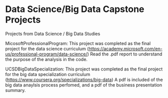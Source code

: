# Data Science/Big Data Capstone Projects
Projects from Data Science / Big Data Studies

MicosoftProfessionalProgram: This project was completed as the final project for the data science curriculum (https://academy.microsoft.com/en-us/professional-program/data-science/)
Read the .pdf report to understand the purpose of the analysis in the code.

UCSDBigDataSpecialization: This project was completed as the final project for the big data specialization curriculum (https://www.coursera.org/specializations/big-data) 
A pdf is included of the big data anaylsis process perfomed, and a pdf of the business presentation summary.
